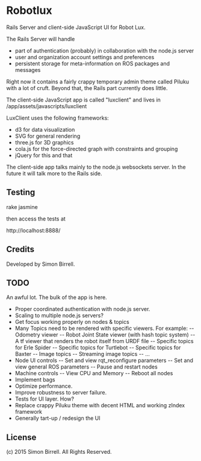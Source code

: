 Robotlux
========
Rails Server and client-side JavaScript UI for Robot Lux.

The Rails Server will handle 
- part of authentication (probably) in collaboration with the node.js server
- user and organization account settings and preferences
- persistent storage for meta-information on ROS packages and messages

Right now it contains a fairly crappy temporary admin theme called Piluku with a lot of cruft. Beyond that, the Rails part currently does little.

The client-side JavaScript app is called "luxclient" and lives in
/app/assets/javascripts/luxclient

LuxClient uses the following frameworks:
- d3 for data visualization
- SVG for general rendering
- three.js for 3D graphics
- cola.js for the force-directed graph with constraints and grouping
- jQuery for this and that

The client-side app talks mainly to the node.js websockets server. In the future it will talk more to the Rails side.

Testing
-------

rake jasmine

then access the tests at

http://localhost:8888/


Credits
-------

Developed by Simon Birrell.

TODO
----
An awful lot. The bulk of the app is here.

- Proper coordinated authentication with node.js server. 
- Scaling to multiple node.js servers?
- Get focus working properly on nodes & topics
- Many Topics need to be rendered with specific viewers. For example:
-- Odometry viewer
-- Robot Joint State viewer (with hash topic system)
-- A tf viewer that renders the robot itself from URDF file
-- Specific topics for Erle Spider
-- Specific topics for Turtlebot
-- Specific topics for Baxter
-- Image topics
-- Streaming image topics
-- ...
- Node UI controls
-- Set and view rqt_reconfigure parameters
-- Set and view general ROS parameters
-- Pause and restart nodes
- Machine controls
-- View CPU and Memory
-- Reboot all nodes
- Implement bags
- Optimize performance.
- Improve robustness to server failure.
- Tests for UI layer. How?
- Replace crappy Piluku theme with decent HTML and working zIndex framework
- Generally tart-up / redesign the UI

License
-------

(c) 2015 Simon Birrell. All Rights Reserved.

